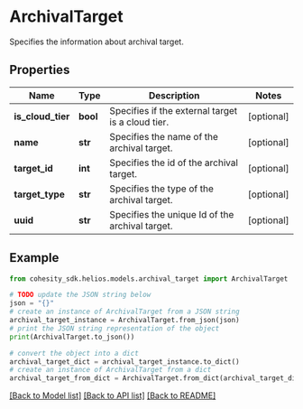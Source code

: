 # ArchivalTarget

Specifies the information about archival target.

## Properties

Name | Type | Description | Notes
------------ | ------------- | ------------- | -------------
**is_cloud_tier** | **bool** | Specifies if the external target is a cloud tier. | [optional] 
**name** | **str** | Specifies the name of the archival target. | [optional] 
**target_id** | **int** | Specifies the id of the archival target. | [optional] 
**target_type** | **str** | Specifies the type of the archival target. | [optional] 
**uuid** | **str** | Specifies the unique Id of the archival target. | [optional] 

## Example

```python
from cohesity_sdk.helios.models.archival_target import ArchivalTarget

# TODO update the JSON string below
json = "{}"
# create an instance of ArchivalTarget from a JSON string
archival_target_instance = ArchivalTarget.from_json(json)
# print the JSON string representation of the object
print(ArchivalTarget.to_json())

# convert the object into a dict
archival_target_dict = archival_target_instance.to_dict()
# create an instance of ArchivalTarget from a dict
archival_target_from_dict = ArchivalTarget.from_dict(archival_target_dict)
```
[[Back to Model list]](../README.md#documentation-for-models) [[Back to API list]](../README.md#documentation-for-api-endpoints) [[Back to README]](../README.md)


